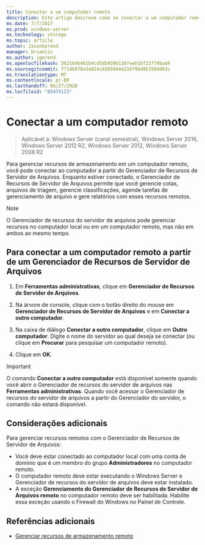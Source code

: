 ```yaml
---
title: Conectar a um computador remoto
description: Este artigo descreve como se conectar a um computador remoto para gerenciar recursos de armazenamento do Gerenciador de Recursos de Servidor de Arquivos
ms.date: 7/7/2017
ms.prod: windows-server
ms.technology: storage
ms.topic: article
author: JasonGerend
manager: brianlic
ms.author: jgerend
ms.openlocfilehash: 562164b461b4cd5db939b116feeb1bf21f78bad4
ms.sourcegitcommit: 771db070a3a924c8265944e21bf9bd85350dd93c
ms.translationtype: MT
ms.contentlocale: pt-BR
ms.lasthandoff: 06/27/2020
ms.locfileid: "85474123"
---
```

# <a name="connect-to-a-remote-computer"></a>Conectar a um computador remoto

> Aplicável a: Windows Server (canal semestral), Windows Server 2016, Windows Server 2012 R2, Windows Server 2012, Windows Server 2008 R2

Para gerenciar recursos de armazenamento em um computador remoto, você pode conectar ao computador a partir do Gerenciador de Recursos de Servidor de Arquivos. Enquanto estiver conectado, o Gerenciador de Recursos de Servidor de Arquivos permite que você gerencie cotas, arquivos de triagem, gerencie classificações, agende tarefas de gerenciamento de arquivo e gere relatórios com esses recursos remotos.

> [!Note]
> O Gerenciador de recursos do servidor de arquivos pode gerenciar recursos no computador local ou em um computador remoto, mas não em ambos ao mesmo tempo.

## <a name="to-connect-to-a-remote-computer-from-file-server-resource-manager"></a>Para conectar a um computador remoto a partir de um Gerenciador de Recursos de Servidor de Arquivos

1.  Em **Ferramentas administrativas**, clique em **Gerenciador de Recursos de Servidor de Arquivos**.

2.  Na árvore de console, clique com o botão direito do mouse em **Gerenciador de Recursos de Servidor de Arquivos** e em **Conectar a outro computador**.

3.  Na caixa de diálogo **Conectar a outro computador**, clique em **Outro computador**. Digite o nome do servidor ao qual deseja se conectar (ou clique em **Procurar** para pesquisar um computador remoto).

4.  Clique em **OK**.

> [!Important]
> O comando **Conectar a outro computador** está disponível somente quando você abrir o Gerenciador de recursos do servidor de arquivos nas **Ferramentas administrativas**. Quando você acessar o Gerenciador de recursos do servidor de arquivos a partir do Gerenciador do servidor, o comando não estará disponível.

## <a name="additional-considerations"></a>Considerações adicionais

Para gerenciar recursos remotos com o Gerenciador de Recursos de Servidor de Arquivos:

-   Você deve estar conectado ao computador local com uma conta de domínio que é um membro do grupo **Administradores** no computador remoto.
-   O computador remoto deve estar executando o Windows Server e Gerenciador de recursos do servidor de arquivos deve estar instalado.
-   A exceção **Gerenciamento do Gerenciador de Recursos de Servidor de Arquivos remoto** no computador remoto deve ser habilitada. Habilite essa exceção usando o Firewall do Windows no Painel de Controle.

## <a name="additional-references"></a>Referências adicionais

-   [Gerenciar recursos de armazenamento remoto](managing-remote-storage-resources.md)